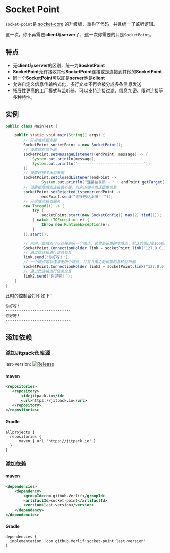 # Socket Point

`socket-point`是 [socket-core](https://github.com/Verlif/socket-core) 的升级版，重构了代码，并且统一了监听逻辑。

这一次，你不再需要**client**与**server**了，这一次你需要的只是`SocketPoint`。

## 特点

- 无**client**与**server**的区别，统一为**SocketPoint**
- **SocketPoint**允许接收其他**SocketPoint**连接或是连接到其他的**SocketPoint**
- 同一个**SocketPoint**可以即是**server**也是**client**
- 允许自定义信息传输格式化，多行文本不再会被分成多条信息发送
- 拓展性更高的工厂模式与监听器，可以支持连接过滤、信息加密、限时连接等多种特性。

## 实例

```java
public class MainTest {

    public static void main(String[] args) {
        // 开启端点服务器
        SocketPoint socketPoint = new SocketPoint();
        // 设置信息监听器
        socketPoint.setMessageListener((endPoint, message) -> {
            System.out.println(message);
            System.out.println("-----------------------------");
        });
        // 设置连接关闭监听器
        socketPoint.setClosedListener(endPoint ->
                System.out.println("连接被关闭 - " + endPoint.getTarget().getRemoteSocketAddress()));
        // 设置拒绝端点连接监听器，向来访端点发送拒绝信息
        socketPoint.setRejectedListener(endPoint ->
                endPoint.send("连接已达上限！ "));
        // 开启端点接收服务
        new Thread(() -> {
            try {
                socketPoint.start(new SocketConfig().max(2).tied(1));
            } catch (IOException e) {
                throw new RuntimeException(e);
            }
        }).start();

        // 同时，此端点可以连接到另一个端点，这里是设置的本端点，默认的端口是16508
        SocketPoint.ConnectionHolder link = socketPoint.link("127.0.0.1", 16508);
        // 通过此连接进行信息交互
        link.send("你好呀！");
        // 一个端点可以连接无限个端点，并且共用之前设置的各种监听器
        SocketPoint.ConnectionHolder link2 = socketPoint.link("127.0.0.1", 16508);
        // 通过此连接进行信息交互
        link2.send("你好呀！");
    }
}
```

此时的控制台打印如下：

```text
你好呀！
-----------------------------
你好呀！
-----------------------------
```

## 添加依赖

### 添加Jitpack仓库源

last-version: [![Release](https://jitpack.io/v/Verlif/socket-point.svg)](https://jitpack.io/#Verlif/socket-point)

#### maven

```xml
<repositories>
   <repository>
       <id>jitpack.io</id>
       <url>https://jitpack.io</url>
   </repository>
</repositories>
```

#### Gradle

```text
allprojects {
  repositories {
      maven { url 'https://jitpack.io' }
  }
}
```

### 添加依赖

#### maven

```xml
<dependencies>
    <dependency>
        <groupId>com.github.Verlif</groupId>
        <artifactId>socket-point</artifactId>
        <version>last-version</version>
    </dependency>
</dependencies>
```

#### Gradle

```text
dependencies {
  implementation 'com.github.Verlif:socket-point:last-version'
}
```
